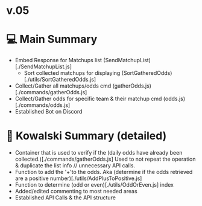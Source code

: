 <h1> v.05  </h1>

# :computer: Main Summary

+ Embed Response for Matchups list (SendMatchupList)[./SendMatchupList.js]
    - Sort collected matchups for displaying (SortGatheredOdds)[./utils/SortGatheredOdds.js]
+ Collect/Gather all matchups/odds cmd (gatherOdds.js)[./commands/gatherOdds.js]
+ Collect/Gather odds for specific team & their matchup cmd (odds.js)[./commands/odds.js]
+ Established Bot on Discord


# :penguin: Kowalski Summary (detailed)
+ Container that is used to verify if the (daily odds have already been collected.)[./commands/gatherOdds.js] Used to not repeat the operation & duplicate the list info // unnecessary API calls.
+ Function to add the '+'to the odds. Aka (determine if the odds retrieved are a positive number)[./utils/AddPlusToPositive.js]
+ Function to determine (odd or even)[./utils/OddOrEven.js] index
+ Added/edited commenting to most needed areas
+ Established API Calls & the API structure